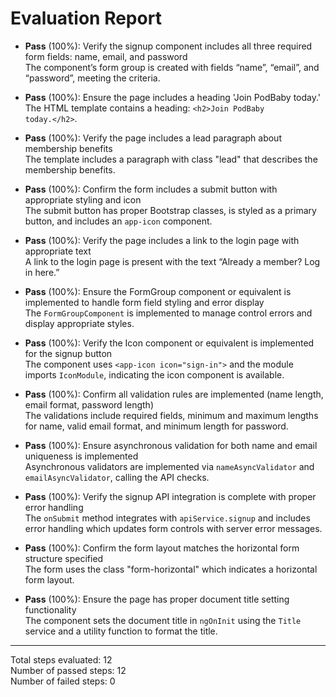 # Evaluation Report

- **Pass** (100%): Verify the signup component includes all three required form fields: name, email, and password  
  The component’s form group is created with fields “name”, “email”, and “password”, meeting the criteria.

- **Pass** (100%): Ensure the page includes a heading 'Join PodBaby today.'  
  The HTML template contains a heading: <code>&lt;h2&gt;Join PodBaby today.&lt;/h2&gt;</code>.

- **Pass** (100%): Verify the page includes a lead paragraph about membership benefits  
  The template includes a paragraph with class "lead" that describes the membership benefits.

- **Pass** (100%): Confirm the form includes a submit button with appropriate styling and icon  
  The submit button has proper Bootstrap classes, is styled as a primary button, and includes an <code>app-icon</code> component.

- **Pass** (100%): Verify the page includes a link to the login page with appropriate text  
  A link to the login page is present with the text “Already a member? Log in here.”

- **Pass** (100%): Ensure the FormGroup component or equivalent is implemented to handle form field styling and error display  
  The <code>FormGroupComponent</code> is implemented to manage control errors and display appropriate styles.

- **Pass** (100%): Verify the Icon component or equivalent is implemented for the signup button  
  The component uses <code>&lt;app-icon icon="sign-in"&gt;</code> and the module imports <code>IconModule</code>, indicating the icon component is available.

- **Pass** (100%): Confirm all validation rules are implemented (name length, email format, password length)  
  The validations include required fields, minimum and maximum lengths for name, valid email format, and minimum length for password.

- **Pass** (100%): Ensure asynchronous validation for both name and email uniqueness is implemented  
  Asynchronous validators are implemented via <code>nameAsyncValidator</code> and <code>emailAsyncValidator</code>, calling the API checks.

- **Pass** (100%): Verify the signup API integration is complete with proper error handling  
  The <code>onSubmit</code> method integrates with <code>apiService.signup</code> and includes error handling which updates form controls with server error messages.

- **Pass** (100%): Confirm the form layout matches the horizontal form structure specified  
  The form uses the class "form-horizontal" which indicates a horizontal form layout.

- **Pass** (100%): Ensure the page has proper document title setting functionality  
  The component sets the document title in <code>ngOnInit</code> using the <code>Title</code> service and a utility function to format the title.

---

Total steps evaluated: 12  
Number of passed steps: 12  
Number of failed steps: 0